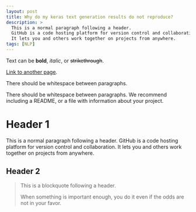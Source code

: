 ```yaml
---
layout: post
title: Why do my keras text generation results do not reproduce?
description: >
  This is a normal paragraph following a header.
  GitHub is a code hosting platform for version control and collaboration.
  It lets you and others work together on projects from anywhere.
tags: [NLP]
---
```


Text can be **bold**, _italic_, or ~~strikethrough~~.

[Link to another page](another-page).

There should be whitespace between paragraphs.

There should be whitespace between paragraphs. We recommend including a README, or a file with information about your project.

# Header 1

This is a normal paragraph following a header. GitHub is a code hosting platform for version control and collaboration. It lets you and others work together on projects from anywhere.

## Header 2

> This is a blockquote following a header.
>
> When something is important enough, you do it even if the odds are not in your favor.

